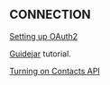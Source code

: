 ## CONNECTION

[Setting up OAuth2](https://support.google.com/googleapi/answer/6158849?hl=en)

[Guidejar](https://guidejar.com/guides/fec74020-26bb-43dd-814c-f8b907f6f45b) tutorial.

[Turning on Contacts API](https://guidejar.com/guides/0273c3ce-b963-45c0-b7f9-25e893ef060c)
